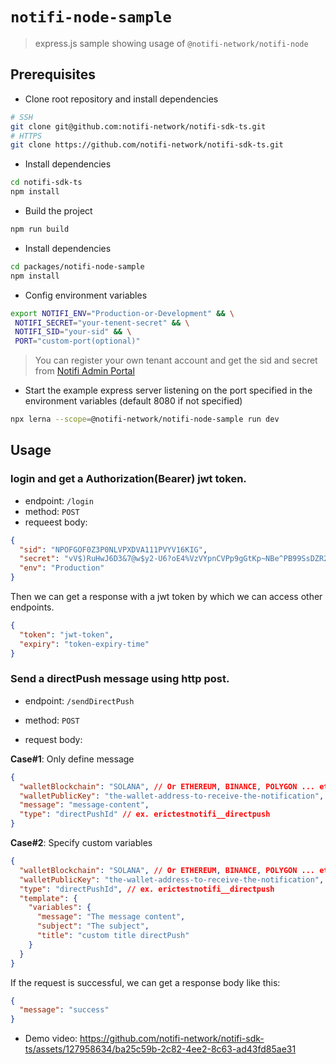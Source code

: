 # `notifi-node-sample`

> express.js sample showing usage of `@notifi-network/notifi-node`

## Prerequisites

- Clone root repository and install dependencies

```bash
# SSH
git clone git@github.com:notifi-network/notifi-sdk-ts.git
# HTTPS
git clone https://github.com/notifi-network/notifi-sdk-ts.git
```

- Install dependencies

```bash
cd notifi-sdk-ts
npm install
```

- Build the project

```bash
npm run build
```

- Install dependencies

```bash
cd packages/notifi-node-sample
npm install
```

- Config environment variables

```bash
export NOTIFI_ENV="Production-or-Development" && \
 NOTIFI_SECRET="your-tenent-secret" && \
 NOTIFI_SID="your-sid" && \
 PORT="custom-port(optional)"
```

> You can register your own tenant account and get the sid and secret from [Notifi Admin Portal](https://admin.notifi.network/)

- Start the example express server listening on the port specified in the environment variables (default 8080 if not specified)

```bash
npx lerna --scope=@notifi-network/notifi-node-sample run dev
```

## Usage

### login and get a Authorization(Bearer) jwt token.

- endpoint: `/login`
- method: `POST`
- requeest body:

```json
{
  "sid": "NPOFGOF0Z3P0NLVPXDVA111PVYV16KIG",
  "secret": "vV$)RuHwJ6D3&7@w$y2-U6?oE4%VzVYpnCVPp9gGtKp~NBe^PB99SsDZR2naU+2>",
  "env": "Production"
}
```

Then we can get a response with a jwt token by which we can access other endpoints.

```json
{
  "token": "jwt-token",
  "expiry": "token-expiry-time"
}
```

### Send a directPush message using http post.

- endpoint: `/sendDirectPush`
- method: `POST`

- request body:

**Case#1**: Only define message

```json
{
  "walletBlockchain": "SOLANA", // Or ETHEREUM, BINANCE, POLYGON ... etc
  "walletPublicKey": "the-wallet-address-to-receive-the-notification",
  "message": "message-content",
  "type": "directPushId" // ex. erictestnotifi__directpush
}
```

**Case#2**: Specify custom variables

```json
{
  "walletBlockchain": "SOLANA", // Or ETHEREUM, BINANCE, POLYGON ... etc
  "walletPublicKey": "the-wallet-address-to-receive-the-notification",
  "type": "directPushId", // ex. erictestnotifi__directpush
  "template": {
    "variables": {
      "message": "The message content",
      "subject": "The subject",
      "title": "custom title directPush"
    }
  }
}
```

If the request is successful, we can get a response body like this:

```json
{
  "message": "success"
}
```

- Demo video: https://github.com/notifi-network/notifi-sdk-ts/assets/127958634/ba25c59b-2c82-4ee2-8c63-ad43fd85ae31
